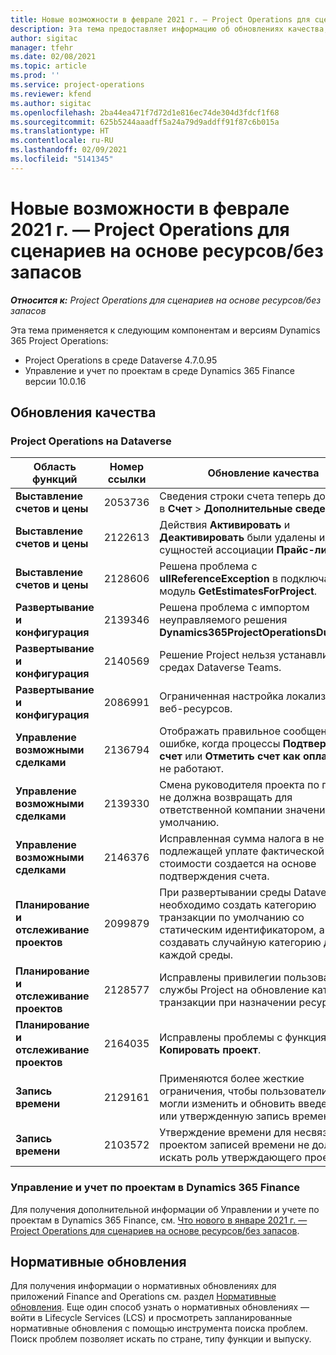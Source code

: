 ```yaml
---
title: Новые возможности в феврале 2021 г. — Project Operations для сценариев на основе ресурсов/без запасов
description: Эта тема предоставляет информацию об обновлениях качества, доступных в выпуске Project Operations за февраль 2021 г., для сценариев на основе ресурсов/без запасов.
author: sigitac
manager: tfehr
ms.date: 02/08/2021
ms.topic: article
ms.prod: ''
ms.service: project-operations
ms.reviewer: kfend
ms.author: sigitac
ms.openlocfilehash: 2ba44ea471f7d72d1e816ec74de304d3fdcf1f68
ms.sourcegitcommit: 625b5244aaadff5a24a79d9addff91f87c6b015a
ms.translationtype: HT
ms.contentlocale: ru-RU
ms.lasthandoff: 02/09/2021
ms.locfileid: "5141345"
---
```

# <a name="whats-new-february-2021---project-operations-for-resourcenon-stocked-based-scenarios"></a>Новые возможности в феврале 2021 г. — Project Operations для сценариев на основе ресурсов/без запасов

_**Относится к:** Project Operations для сценариев на основе ресурсов/без запасов_

Эта тема применяется к следующим компонентам и версиям Dynamics 365 Project Operations:

- Project Operations в среде Dataverse 4.7.0.95
- Управление и учет по проектам в среде Dynamics 365 Finance версии 10.0.16 

## <a name="quality-updates"></a>Обновления качества

### <a name="project-operations-on-dataverse"></a>Project Operations на Dataverse

| **Область функций** | **Номер ссылки** | **Обновление качества** |
| --- | --- | --- |
| **Выставление счетов и цены** | 2053736 | Сведения строки счета теперь доступны в **Счет** > **Дополнительные сведения**. |
| **Выставление счетов и цены** | 2122613 | Действия **Активировать** и **Деактивировать** были удалены из сущностей ассоциации **Прайс-лист**. |
| **Выставление счетов и цены** | 2128606 | Решена проблема с **ullReferenceException** в подключаемый модуль **GetEstimatesForProject**. |
| **Развертывание и конфигурация** | 2139346 | Решена проблема с импортом неуправляемого решения **Dynamics365ProjectOperationsDualWrite**. |
| **Развертывание и конфигурация** | 2140569 | Решение Project нельзя устанавливать в средах Dataverse Teams. |
| **Развертывание и конфигурация** | 2086991 | Ограниченная настройка локализации веб-ресурсов. |
| **Управление возможными сделками** | 2136794 | Отображать правильное сообщение об ошибке, когда процессы **Подтвердить счет** или **Отметить счет как оплаченный** не работают. |
| **Управление возможными сделками** | 2139330 | Смена руководителя проекта по проекту не должна возвращать для ответственной компании значение по умолчанию. |
| **Управление возможными сделками** | 2146376 | Исправленная сумма налога в не подлежащей уплате фактической стоимости создается на основе подтверждения счета. |
| **Планирование и отслеживание проектов** | 2099879 | При развертывании среды Dataverse необходимо создать категорию транзакции по умолчанию со статическим идентификатором, а не создавать случайную категорию для каждой среды. |
| **Планирование и отслеживание проектов** | 2128577 | Исправлены привилегии пользователя службы Project на обновление категории транзакции при назначении ресурса. |
| **Планирование и отслеживание проектов** | 2164035 | Исправлены проблемы с функция **Копировать проект**. |
| **Запись времени** | 2129161 | Применяются более жесткие ограничения, чтобы пользователи не могли изменить и обновить введенную или утвержденную запись времени. |
| **Запись времени** | 2103572 | Утверждение времени для несвязанных с проектом записей времени не должно искать роль утверждающего проекта. |

### <a name="project-management-and-accounting-in-dynamics-365-finance"></a>Управление и учет по проектам в Dynamics 365 Finance 

Для получения дополнительной информации об Управлении и учете по проектам в Dynamics 365 Finance, см. [Что нового в январе 2021 г. — Project Operations для сценариев на основе ресурсов/без запасов](whats-new-jan-2021-resource-based.md).


## <a name="regulatory-updates"></a>Нормативные обновления

Для получения информации о нормативных обновлениях для приложений Finance and Operations см. раздел [Нормативные обновления](https://docs.microsoft.com/dynamics365/finance/localizations/regulatory-updates). Еще один способ узнать о нормативных обновлениях — войти в Lifecycle Services (LCS) и просмотреть запланированные нормативные обновления с помощью инструмента поиска проблем. Поиск проблем позволяет искать по стране, типу функции и выпуску.
